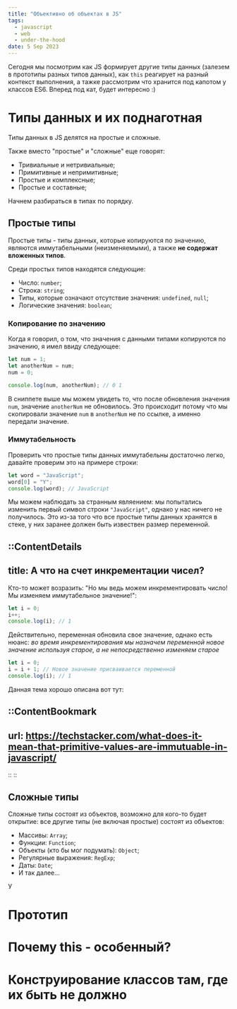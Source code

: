 ```yaml
---
title: "Объективно об объектах в JS"
tags:
  - javascript
  - web
  - under-the-hood
date: 5 Sep 2023
---
```


Сегодня мы посмотрим как JS формирует другие типы данных (залезем в прототипы разных
типов данных), как `this` реагирует на разный контекст выполнения, а тажке рассмотрим
что хранится под капотом у классов ES6. Вперед под кат, будет интересно :)

# Типы данных и их поднаготная
Типы данных в JS делятся на простые и сложные.

Также вместо "простые" и "сложные" еще говорят:
* Тривиальные и нетривиальные;
* Примитивные и непримитивные;
* Простые и комплексные;
* Простые и составные;

Начнем разбираться в типах по порядку.

## Простые типы
Простые типы - типы данных, которые копируются по значению, являются иммутабельными (неизменяемыми), а также **не содержат вложенных типов**.

Среди простых типов находятся следующие:
- Число: `number`;
- Строка: `string`;
- Типы, которые означают отсутствие значения: `undefined`, `null`;
- Логические значения: `boolean`;

### Копирование по значению
Когда я говорил, о том, что значения с данными типами копируются по значению, я имел ввиду следующее:

```javascript [primitive.js]
let num = 1;
let anotherNum = num;
num = 0;

console.log(num, anotherNum); // 0 1
```

В сниппете выше мы можем увидеть то, что после обновления значения `num`, значение `anotherNum`
не обновилось. Это происходит потому что мы скопировали значение `num` в `anotherNum` не по ссылке,
а именно передали значение.

### Иммутабельность
Проверить что простые типы данных иммутабельны достаточно легко, давайте проверим это
на примере строки:

```javascript [string.js]
let word = "JavaScript";
word[0] = "Y";
console.log(word); // JavaScript
```

Мы можем наблюдать за странным являением: мы попытались изменить первый символ строки `"JavaScript"`,
однако у нас ничего не получилось. Это из-за того что все простые типы данных хранятся в стеке,
у них заранее должен быть извествен размер переменной.

::ContentDetails
---
title: А что на счет инкрементации чисел?
---
Кто-то может возразить: "Но мы ведь можем инкрементировать число! Мы изменяем иммутабельное значение!":

```javascript [increment.js]
let i = 0;
i++;
console.log(i); // 1
```

Действительно, переменная обновила свое значение, однако есть нюанс: *во время инкрементирования
мы назначем переменной новое значение используя старое, а не непосредственно изменяем старое*

```javascript [increment-under-the-hood.js]
let i = 0;
i = i + 1; // Новое значение присваивается переменной
console.log(i); // 1
```

Данная тема хорошо описана вот тут:

::ContentBookmark
---
url: https://techstacker.com/what-does-it-mean-that-primitive-values-are-immutuable-in-javascript/
---
::
::

## Сложные типы
Сложные типы состоят из объектов, возможно для кого-то будет открытие: все другие типы (не включая простые) состоят из объектов:
- Массивы: `Array`;
- Функции: `Function`;
- Объекты (кто бы мог подумать): `Object`;
- Регулярные выражения: `RegExp`;
- Даты: `Date`;
- И так далее...

У
# Прототип


# Почему this - особенный?

# Конструирование классов там, где их быть не должно



